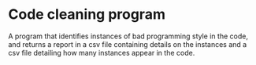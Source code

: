 # Code cleaning program
A program that identifies instances of bad programming style in the code, 
and returns a report in a csv file containing
details on the instances and a csv file detailing 
how many instances appear in the code.
